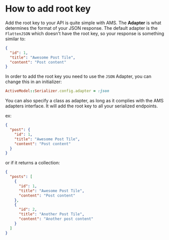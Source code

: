 # How to add root key

Add the root key to your API is quite simple with AMS. The **Adapter** is what determines the format of your JSON response. The default adapter is the ```FlattenJSON``` which doesn't have the root key, so your response is something similar to:

```json
{
  "id": 1,
  "title": "Awesome Post Tile",
  "content": "Post content"
}
```

In order to add the root key you need to use the ```JSON``` Adapter, you can change this in an initializer:

```ruby
ActiveModel::Serializer.config.adapter = :json
```

You can also specify a class as adapter, as long as it complies with the AMS adapters interface.
It will add the root key to all your serialized endpoints.

ex:

```json
{
  "post": {
    "id": 1,
    "title": "Awesome Post Tile",
    "content": "Post content"
  }
}
```

or if it returns a collection:

```json
{
  "posts": [
    {
      "id": 1,
      "title": "Awesome Post Tile",
      "content": "Post content"
    },
    {
      "id": 2,
      "title": "Another Post Tile",
      "content": "Another post content"
    }
  ]
}
```
